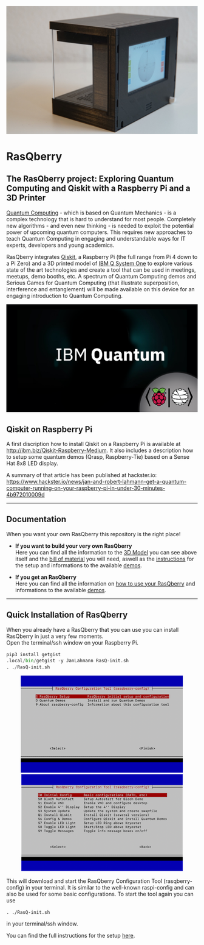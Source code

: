 ![](Artwork/RasQberry_back_Bloch__DSC07046s.jpg)

# RasQberry
## The RasQberry project: Exploring Quantum Computing and Qiskit with a Raspberry Pi and a 3D Printer

[Quantum Computing](https://en.wikipedia.org/wiki/Quantum_computing) - which is based on Quantum Mechanics - is a complex technology that is hard to understand for most people. Completely new algorithms - and even new thinking - is needed to exploit the potential power of upcoming quantum computers. This requires new approaches to teach Quantum Computing in engaging and understandable ways for IT experts, developers and young academics.

RasQberry integrates [Qiskit](https://qiskit.org/), a Raspberry Pi (the full range from Pi 4 down to a Pi Zero) and a 3D printed model of [IBM Q System One](https://www.research.ibm.com/quantum-computing/system-one/) to explore various state of the art technologies and create a tool that can be used in meetings, meetups, demo booths, etc. A spectrum of Quantum Computing demos and Serious Games for Quantum Computing (that illustrate superposition, interference and entanglement) will be made available on this device for an engaging introduction to Quantum Computing. 

<img src="./wallpapers/ibmqantumTwoGlowScaled.png" alt="drawing" /> <br/>

## Qiskit on Raspberry Pi
A first discription how to install Qiskit on a Raspberry Pi is available at http://ibm.biz/Qiskit-Raspberry-Medium. It also includes a description how to setup some quantum demos (Qrasp, Raspberry-Tie) based on a Sense Hat 8x8 LED display.

A summary of that article has been published at hackster.io: https://www.hackster.io/news/jan-and-robert-lahmann-get-a-quantum-computer-running-on-your-raspberry-pi-in-under-30-minutes-4b972010009d

***

## Documentation

When you want your own RasQberry this repository is the right place!

* **If you want to build your very own RasQberry**<br/> 
Here you can find all the information to the [3D Model](./documentation/3DModel.md) you can see above itself and the [bill of material](./documentation/3DModel_BillOfMaterial.md) you will need, aswell as the [instructions](./documentation/RasQberry_Setup.md) for the setup and informations to the available [demos](./documentation/RasQberry_Demos.md).

* **If you get an RasQberry**<br/>
Here you can find all the information on [how to use your RasQberry](./documentation/HowToUse.md) and informations to the available [demos](./documentation/RasQberry_Demos.md).

***

## Quick Installation of RasQberry
When you already have a RasQberry that you can use you can install RasQberry in just a very few moments.<br/>
Open the terminal/ssh window on your Raspberry Pi.
```python
pip3 install getgist
.local/bin/getgist -y JanLahmann RasQ-init.sh
. ./RasQ-init.sh
```
<p align="center"> 
    <img src="./Artwork/rasqberry_config-1.png" alt="drawing"/> <img src="./Artwork/rasqberry_config-2.png" alt="drawing"/> 
</p>

This will download and start the RasQberry Configuration Tool (rasqberry-config) in your terminal. It is similar to the well-known raspi-config and can also be used for some basic configurations. 
To start the tool again you can use 

```pyhton 
. ./RasQ-init.sh 
````

in your terminal/ssh window.

You can find the full instructions for the setup [here](./documentation/RasQberry_Setup.md).